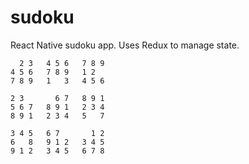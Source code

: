 # sudoku 
React Native sudoku app. 
Uses Redux to manage state.  
```
  2 3   4 5 6   7 8 9   
4 5 6   7 8 9   1 2     
7 8 9   1   3   4 5 6   

2 3       6 7   8 9 1   
5 6 7   8 9 1   2 3 4   
8 9 1   2 3 4   5   7   

3 4 5   6 7       1 2   
6   8   9 1 2   3 4 5   
9 1 2   3 4 5   6 7 8   
```
